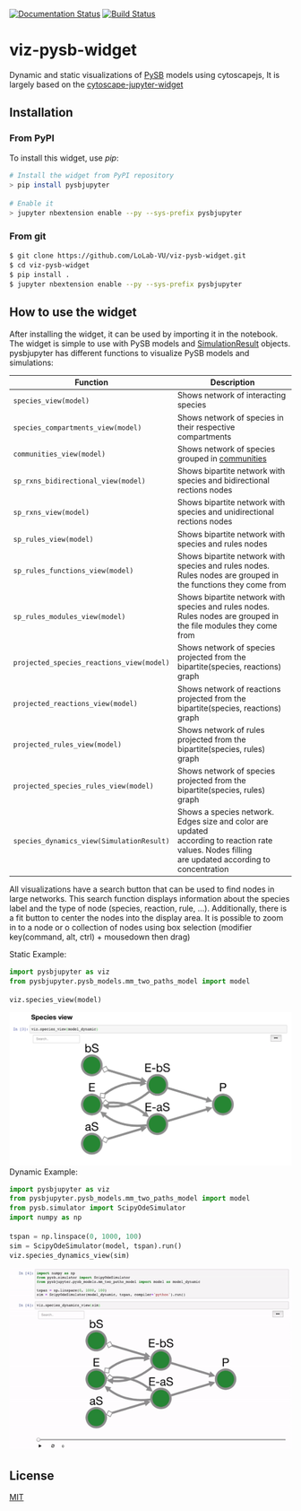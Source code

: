 [![Documentation Status](https://readthedocs.org/projects/viz-pysb-widget/badge/?version=latest)](https://viz-pysb-widget.readthedocs.io/en/latest/?badge=latest)
[![Build Status](https://travis-ci.org/LoLab-VU/viz-pysb-widget.svg?branch=master)](https://travis-ci.org/LoLab-VU/viz-pysb-widget)

# viz-pysb-widget
Dynamic and static visualizations of [PySB](http://pysb.org/) models using cytoscapejs, It is largely based on the 
[cytoscape-jupyter-widget](https://github.com/idekerlab/cytoscape-jupyter-widget)

## Installation

### From PyPI

To install this widget, use _pip_:

```bash
# Install the widget from PyPI repository
> pip install pysbjupyter

# Enable it
> jupyter nbextension enable --py --sys-prefix pysbjupyter
```
### From git
```bash
$ git clone https://github.com/LoLab-VU/viz-pysb-widget.git
$ cd viz-pysb-widget
$ pip install .
$ jupyter nbextension enable --py --sys-prefix pysbjupyter
```

## How to use the widget
After installing the widget, it can be used by importing it in the notebook. The widget is simple to use with PySB 
models and [SimulationResult](https://pysb.readthedocs.io/en/stable/modules/simulator.html#pysb.simulator.SimulationResult) 
objects. pysbjupyter has different functions to visualize PySB models and simulations:

| Function                                 | Description                                           |
|------------------------------------------|-------------------------------------------------------|
| `species_view(model)`                    | Shows network of interacting species                  |
| `species_compartments_view(model)`       | Shows network of species in their respective compartments |
| `communities_view(model)`                | Shows network of species grouped in [communities](https://en.wikipedia.org/wiki/Community_structure) |
| `sp_rxns_bidirectional_view(model)`      | Shows bipartite network with species and bidirectional rections nodes |
| `sp_rxns_view(model)`                    | Shows bipartite network with species and unidirectional rections nodes |
| `sp_rules_view(model)`                   | Shows bipartite network with species and rules nodes  |
| `sp_rules_functions_view(model)`         | Shows bipartite network with species and rules nodes.<br> Rules nodes are grouped in the functions they come from |
| `sp_rules_modules_view(model)`           | Shows bipartite network with species and rules nodes.<br> Rules nodes are grouped in the file modules they come from |
| `projected_species_reactions_view(model)`| Shows network of species projected from the <br> bipartite(species, reactions) graph |
| `projected_reactions_view(model)`        | Shows network of reactions projected from the <br> bipartite(species, reactions) graph |
| `projected_rules_view(model)`            | Shows network of rules projected from the <br> bipartite(species, rules) graph |
| `projected_species_rules_view(model)`    | Shows network of species projected from the <br> bipartite(species, rules) graph |
| `species_dynamics_view(SimulationResult)`| Shows a species network. Edges size and color are updated <br> according to reaction rate values. Nodes filling <br> are updated according to concentration|

All visualizations have a search button that can be used to find nodes in large networks. This search function displays 
information about the species label and the type of node (species, reaction, rule, ...). Additionally, there is a fit 
button to center the nodes into the display area. It is possible to zoom in to a node or o collection of nodes
using box selection (modifier key(command, alt, ctrl) + mousedown then drag)
  
Static Example:
```python
import pysbjupyter as viz
from pysbjupyter.pysb_models.mm_two_paths_model import model

viz.species_view(model)
```

![species_view](double_enzymatic_species.png)
Dynamic Example:
```python
import pysbjupyter as viz
from pysbjupyter.pysb_models.mm_two_paths_model import model
from pysb.simulator import ScipyOdeSimulator
import numpy as np

tspan = np.linspace(0, 1000, 100)
sim = ScipyOdeSimulator(model, tspan).run()
viz.species_dynamics_view(sim)
```

![enzymatic_reaction](pysbViz.gif)

## License

[MIT](https://opensource.org/licenses/MIT)
